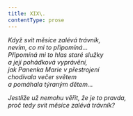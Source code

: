 ```yaml
---
title: XIX\.
contentType: prose
---
```


<section>

_Když svit měsíce zalévá trávník,  
nevím, co mi to připomíná…  
Připomíná mi to hlas staré služky  
a její pohádková vyprávění,  
jak Panenka Marie v přestrojení  
chodívala večer světem  
a pomáhala týraným dětem…_

</section>

<section>

_Jestliže už nemohu věřit, že je to pravda,  
proč tedy svit měsíce zalévá trávník?_

</section>
